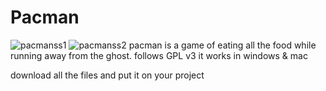 # Pacman
<pacman game>

![pacmanss1](https://cloud.githubusercontent.com/assets/13501499/8998702/20edfafc-3731-11e5-87c3-724d257d680b.PNG)
![pacmanss2](https://cloud.githubusercontent.com/assets/13501499/8998704/250b1ff2-3731-11e5-84e5-c8e1967453cd.PNG)
pacman is a game of eating all the food while running away from the ghost.
follows GPL v3
it works in windows & mac

<How to execute>
download all the files and put it on your project

